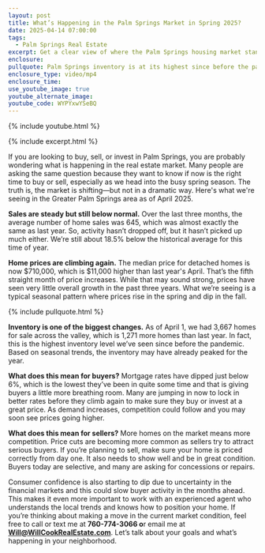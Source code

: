 ```yaml
---
layout: post
title: What’s Happening in the Palm Springs Market in Spring 2025?
date: 2025-04-14 07:00:00
tags:
  - Palm Springs Real Estate
excerpt: Get a clear view of where the Palm Springs housing market stands right now.
enclosure:
pullquote: Palm Springs inventory is at its highest since before the pandemic.
enclosure_type: video/mp4
enclosure_time:
use_youtube_image: true
youtube_alternate_image:
youtube_code: WYPYxwYSeBQ
---
```

{% include youtube.html %}

{% include excerpt.html %}

If you are looking to buy, sell, or invest in Palm Springs, you are probably wondering what is happening in the real estate market. Many people are asking the same question because they want to know if now is the right time to buy or sell, especially as we head into the busy spring season. The truth is, the market is shifting—but not in a dramatic way. Here's what we're seeing in the Greater Palm Springs area as of April 2025.

**Sales are steady but still below normal.** Over the last three months, the average number of home sales was 645, which was almost exactly the same as last year. So, activity hasn’t dropped off, but it hasn’t picked up much either. We’re still about 18.5% below the historical average for this time of year.

**Home prices are climbing again.** The median price for detached homes is now $710,000, which is $11,000 higher than last year's April. That’s the fifth straight month of price increases. While that may sound strong, prices have seen very little overall growth in the past three years. What we’re seeing is a typical seasonal pattern where prices rise in the spring and dip in the fall.

{% include pullquote.html %}

**Inventory is one of the biggest changes.** As of April 1, we had 3,667 homes for sale across the valley, which is 1,271 more homes than last year. In fact, this is the highest inventory level we’ve seen since before the pandemic. Based on seasonal trends, the inventory may have already peaked for the year.

**What does this mean for buyers?** Mortgage rates have dipped just below 6%, which is the lowest they’ve been in quite some time and that is giving buyers a little more breathing room. Many are jumping in now to lock in better rates before they climb again to make sure they buy or invest at a great price. As demand increases, competition could follow and you may soon see prices going higher.

**What does this mean for sellers?** More homes on the market means more competition. Price cuts are becoming more common as sellers try to attract serious buyers. If you’re planning to sell, make sure your home is priced correctly from day one. It also needs to show well and be in great condition. Buyers today are selective, and many are asking for concessions or repairs.

Consumer confidence is also starting to dip due to uncertainty in the financial markets and this could slow buyer activity in the months ahead. This makes it even more important to work with an experienced agent who understands the local trends and knows how to position your home. If you’re thinking about making a move in the current market condition, feel free to call or text me at **760-774-3066 o**r email me at **Will@WillCookRealEstate.com**. Let’s talk about your goals and what’s happening in your neighborhood.